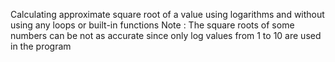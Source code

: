 Calculating approximate square root of a value using logarithms and without using any loops or built-in functions
Note : The square roots of some numbers can be not as accurate since only log values from 1 to 10 are used in the program 
